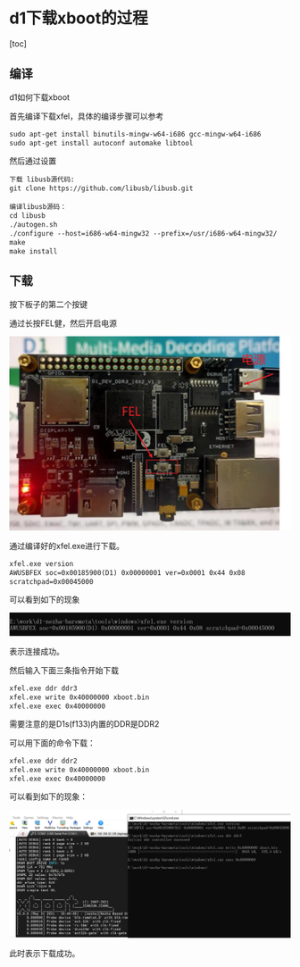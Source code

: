 # d1下载xboot的过程

[toc]

## 编译

d1如何下载xboot

首先编译下载xfel，具体的编译步骤可以参考

```
sudo apt-get install binutils-mingw-w64-i686 gcc-mingw-w64-i686
sudo apt-get install autoconf automake libtool
```

然后通过设置

```
下载 libusb源代码: 
git clone https://github.com/libusb/libusb.git

编译libusb源码：
cd libusb
./autogen.sh
./configure --host=i686-w64-mingw32 --prefix=/usr/i686-w64-mingw32/
make
make install
```



## 下载

按下板子的第二个按键

通过长按FEL健，然后开启电源

![x1](figures/x1.png)

通过编译好的xfel.exe进行下载。

```
xfel.exe version
AWUSBFEX soc=0x00185900(D1) 0x00000001 ver=0x0001 0x44 0x08 scratchpad=0x00045000
```

可以看到如下的现象

![x2](figures/x2.png)

表示连接成功。

然后输入下面三条指令开始下载

```
xfel.exe ddr ddr3
xfel.exe write 0x40000000 xboot.bin
xfel.exe exec 0x40000000
```



需要注意的是D1s(f133)内置的DDR是DDR2



可以用下面的命令下载：

```
xfel.exe ddr ddr2
xfel.exe write 0x40000000 xboot.bin
xfel.exe exec 0x40000000
```





可以看到如下的现象：

![x3](figures/x3.png)

此时表示下载成功。

